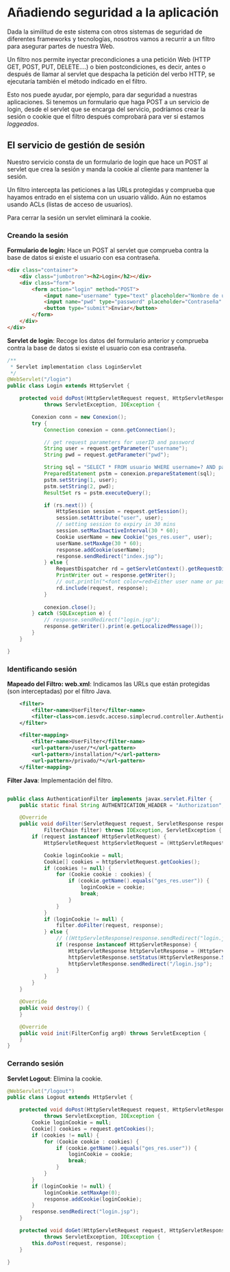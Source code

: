 # Añadiendo seguridad a la aplicación

Dada la similitud de este sistema con otros sistemas de seguridad de diferentes frameworks y tecnologías, nosotros vamos a recurrir a un filtro para asegurar partes de nuestra Web.

Un filtro nos permite inyectar precondiciones a una petición Web (HTTP GET, POST, PUT, DELETE....) o bien postcondiciones, es decir, antes o después de llamar al servlet que despacha la petición del verbo HTTP, se ejecutaría también el método indicado en el filtro.

Esto nos puede ayudar, por ejemplo, para dar seguridad a nuestras aplicaciones. Si tenemos un formulario que haga POST a un servicio de login, desde el servlet que se encarga del servicio, podríamos crear la sesión o cookie que el filtro después comprobará para ver si estamos *loggeados*.

## El servicio de gestión de sesión

Nuestro servicio consta de un formulario de login que hace un POST al servlet que crea la sesión y manda la cookie al cliente para mantener la sesión.

Un filtro intercepta las peticiones a las URLs protegidas y comprueba que hayamos entrado en el sistema con un usuario válido. Aún no estamos usando ACLs (listas de acceso de usuarios).

Para cerrar la sesión un servlet eliminará la cookie.

### Creando la sesión

**Formulario de login:**  Hace un POST al servlet que comprueba contra la base de datos si existe el usuario con esa contraseña.

```html
<div class="container">
    <div class="jumbotron"><h2>Login</h2></div>
    <div class="form">
        <form action="login" method="POST">
            <input name="username" type="text" placeholder="Nombre de usuario" />
            <input name="pwd" type="password" placeholder="Contraseña" />
            <button type="submit">Enviar</button>
        </form>
    </div>
</div>
```

**Servlet de login**: Recoge los datos del formulario anterior y comprueba contra la base de datos si existe el usuario con esa contraseña.

```java
/**
 * Servlet implementation class LoginServlet
 */
@WebServlet("/login")
public class Login extends HttpServlet {

	protected void doPost(HttpServletRequest request, HttpServletResponse response)
			throws ServletException, IOException {

		Conexion conn = new Conexion();
		try {
			Connection conexion = conn.getConnection();

			// get request parameters for userID and password
			String user = request.getParameter("username");
			String pwd = request.getParameter("pwd");

			String sql = "SELECT * FROM usuario WHERE username=? AND password=?";
			PreparedStatement pstm = conexion.prepareStatement(sql);
			pstm.setString(1, user);
			pstm.setString(2, pwd);
			ResultSet rs = pstm.executeQuery();

			if (rs.next()) {
				HttpSession session = request.getSession();
				session.setAttribute("user", user);
				// setting session to expiry in 30 mins
				session.setMaxInactiveInterval(30 * 60);
				Cookie userName = new Cookie("ges_res.user", user);
				userName.setMaxAge(30 * 60);
				response.addCookie(userName);
				response.sendRedirect("index.jsp");
			} else {
				RequestDispatcher rd = getServletContext().getRequestDispatcher("/login.jsp");
				PrintWriter out = response.getWriter();
				// out.println("<font color=red>Either user name or password is wrong."+"</font>");
				rd.include(request, response);
			}
		
			conexion.close();
		} catch (SQLException e) {
			// response.sendRedirect("login.jsp");
			response.getWriter().print(e.getLocalizedMessage());
		}
	}

}
```


### Identificando sesión

**Mapeado del Filtro: web.xml**: Indicamos las URLs que están protegidas (son interceptadas) por el filtro Java.

```xml
    <filter>
        <filter-name>UserFilter</filter-name>
        <filter-class>com.iesvdc.acceso.simplecrud.controller.AuthenticationFilter</filter-class>
    </filter>

    <filter-mapping>
        <filter-name>UserFilter</filter-name>
        <url-pattern>/user/*</url-pattern>
        <url-pattern>/installation/*</url-pattern>
        <url-pattern>/privado/*</url-pattern>
    </filter-mapping>
```

**Filter Java**: Implementación del filtro.

```java

public class AuthenticationFilter implements javax.servlet.Filter {
	public static final String AUTHENTICATION_HEADER = "Authorization";

	@Override
	public void doFilter(ServletRequest request, ServletResponse response,
			FilterChain filter) throws IOException, ServletException {
		if (request instanceof HttpServletRequest) {
			HttpServletRequest httpServletRequest = (HttpServletRequest) request;

			Cookie loginCookie = null;
			Cookie[] cookies = httpServletRequest.getCookies();
			if (cookies != null) {
				for (Cookie cookie : cookies) {
					if (cookie.getName().equals("ges_res.user")) {
						loginCookie = cookie;
						break;
					}
				}
			}
			if (loginCookie != null) {
				filter.doFilter(request, response);
			} else {
				// ((HttpServletResponse)response.sendRedirect("login.jsp");
				if (response instanceof HttpServletResponse) {
					HttpServletResponse httpServletResponse = (HttpServletResponse) response;
					httpServletResponse.setStatus(HttpServletResponse.SC_UNAUTHORIZED);
					httpServletResponse.sendRedirect("/login.jsp");
				}
			}
		}
	}

	@Override
	public void destroy() {
	}

	@Override
	public void init(FilterConfig arg0) throws ServletException {
	}
}
```

### Cerrando sesión

**Servlet Logout**: Elimina la cookie.

```java
@WebServlet("/logout")
public class Logout extends HttpServlet {

	protected void doPost(HttpServletRequest request, HttpServletResponse response)
			throws ServletException, IOException {
		Cookie loginCookie = null;
		Cookie[] cookies = request.getCookies();
		if (cookies != null) {
			for (Cookie cookie : cookies) {
				if (cookie.getName().equals("ges_res.user")) {
					loginCookie = cookie;
					break;
				}
			}
		}
		if (loginCookie != null) {
			loginCookie.setMaxAge(0);
			response.addCookie(loginCookie);
		}
		response.sendRedirect("login.jsp");
	}

	protected void doGet(HttpServletRequest request, HttpServletResponse response)
			throws ServletException, IOException {
		this.doPost(request, response);
	}

}
```